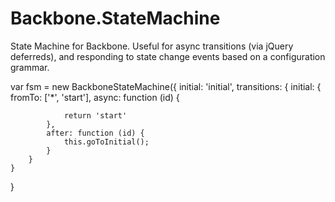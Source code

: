 Backbone.StateMachine
=====================

State Machine for Backbone.  Useful for async transitions (via jQuery deferreds), and responding to state change events based on a configuration grammar.


var fsm = new BackboneStateMachine({
	initial: 'initial',
	transitions: {
		initial: {
			fromTo: ['*', 'start'],
			async: function (id) {

				return 'start'
			},
			after: function (id) {
				this.goToInitial();
			}
		}
	}
}

